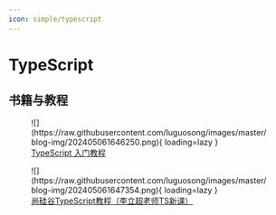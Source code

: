 ```yaml
---
icon: simple/typescript
---
```


# TypeScript

## 书籍与教程

<figure markdown="span">
  ![](https://raw.githubusercontent.com/luguosong/images/master/blog-img/202405061646250.png){ loading=lazy }
  <figcaption><a href="https://ts.xcatliu.com/">TypeScript 入门教程</a></figcaption>
</figure>

<figure markdown="span">
  ![](https://raw.githubusercontent.com/luguosong/images/master/blog-img/202405061647354.png){ loading=lazy }
  <figcaption><a href="https://www.bilibili.com/video/BV1Xy4y1v7S2">尚硅谷TypeScript教程（李立超老师TS新课）</a></figcaption>
</figure>
